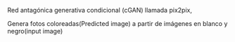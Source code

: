 Red antagónica generativa condicional (cGAN) llamada pix2pix,

Genera  fotos coloreadas(Predicted image) a partir de imágenes en blanco y negro(input image) 


